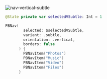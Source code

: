![nav-vertical-subtle](https://github.com/powerhome/playbook/assets/54749071/06a30a15-661a-4779-a674-7b4e6cded472)

```swift
@State private var selectedVSubtle: Int = 1

PBNav(
        selected: $selectedVSubtle,
        variant: .subtle,
        orientation: .vertical,
        borders: false
      ) {
        PBNavItem("Photos")
        PBNavItem("Music")
        PBNavItem("Video")
        PBNavItem("Files")
      }
```
